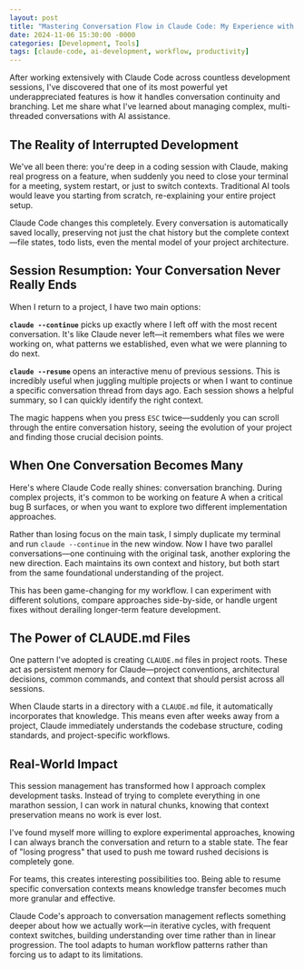```yaml
---
layout: post
title: "Mastering Conversation Flow in Claude Code: My Experience with Session Management"
date: 2024-11-06 15:30:00 -0000
categories: [Development, Tools]
tags: [claude-code, ai-development, workflow, productivity]
---
```


After working extensively with Claude Code across countless development sessions, I've discovered that one of its most powerful yet underappreciated features is how it handles conversation continuity and branching. Let me share what I've learned about managing complex, multi-threaded conversations with AI assistance.

## The Reality of Interrupted Development

We've all been there: you're deep in a coding session with Claude, making real progress on a feature, when suddenly you need to close your terminal for a meeting, system restart, or just to switch contexts. Traditional AI tools would leave you starting from scratch, re-explaining your entire project setup.

Claude Code changes this completely. Every conversation is automatically saved locally, preserving not just the chat history but the complete context—file states, todo lists, even the mental model of your project architecture.

## Session Resumption: Your Conversation Never Really Ends

When I return to a project, I have two main options:

**`claude --continue`** picks up exactly where I left off with the most recent conversation. It's like Claude never left—it remembers what files we were working on, what patterns we established, even what we were planning to do next.

**`claude --resume`** opens an interactive menu of previous sessions. This is incredibly useful when juggling multiple projects or when I want to continue a specific conversation thread from days ago. Each session shows a helpful summary, so I can quickly identify the right context.

The magic happens when you press `ESC` twice—suddenly you can scroll through the entire conversation history, seeing the evolution of your project and finding those crucial decision points.

## When One Conversation Becomes Many

Here's where Claude Code really shines: conversation branching. During complex projects, it's common to be working on feature A when a critical bug B surfaces, or when you want to explore two different implementation approaches.

Rather than losing focus on the main task, I simply duplicate my terminal and run `claude --continue` in the new window. Now I have two parallel conversations—one continuing with the original task, another exploring the new direction. Each maintains its own context and history, but both start from the same foundational understanding of the project.

This has been game-changing for my workflow. I can experiment with different solutions, compare approaches side-by-side, or handle urgent fixes without derailing longer-term feature development.

## The Power of CLAUDE.md Files

One pattern I've adopted is creating `CLAUDE.md` files in project roots. These act as persistent memory for Claude—project conventions, architectural decisions, common commands, and context that should persist across all sessions.

When Claude starts in a directory with a `CLAUDE.md` file, it automatically incorporates that knowledge. This means even after weeks away from a project, Claude immediately understands the codebase structure, coding standards, and project-specific workflows.

## Real-World Impact

This session management has transformed how I approach complex development tasks. Instead of trying to complete everything in one marathon session, I can work in natural chunks, knowing that context preservation means no work is ever lost.

I've found myself more willing to explore experimental approaches, knowing I can always branch the conversation and return to a stable state. The fear of "losing progress" that used to push me toward rushed decisions is completely gone.

For teams, this creates interesting possibilities too. Being able to resume specific conversation contexts means knowledge transfer becomes much more granular and effective.

Claude Code's approach to conversation management reflects something deeper about how we actually work—in iterative cycles, with frequent context switches, building understanding over time rather than in linear progression. The tool adapts to human workflow patterns rather than forcing us to adapt to its limitations.